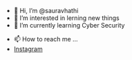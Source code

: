 - 👋 Hi, I’m @sauravhathi
- 👀 I’m interested in lerning new things
- 🌱 I’m currently learning Cyber Security
<!-- - 💞️ I’m looking to collaborate on ... -->
- 📫 How to reach me ...
- [Instagram](https://www.instagram.com/saurav_hathi/)

<!---
sauravhathi/sauravhathi is a ✨ special ✨ repository because its `README.md` (this file) appears on your GitHub profile.
You can click the Preview link to take a look at your changes.
--->
